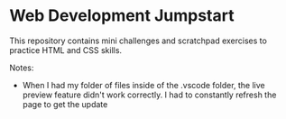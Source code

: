 # Web Development Jumpstart

This repository contains mini challenges and scratchpad exercises to practice HTML and CSS skills.

Notes:
- When I had my folder of files inside of the .vscode folder, the live preview feature didn't work correctly. I had to constantly refresh the page to get the update